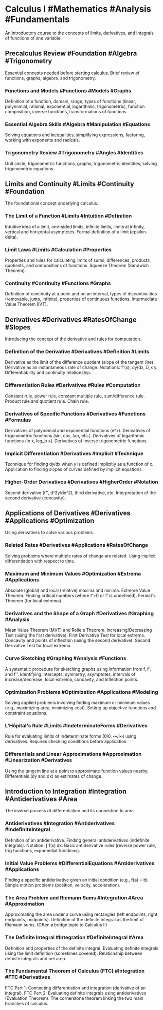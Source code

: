 # Calculus I #Mathematics #Analysis #Fundamentals
An introductory course to the concepts of limits, derivatives, and integrals of functions of one variable.

## Precalculus Review #Foundation #Algebra #Trigonometry
Essential concepts needed before starting calculus.
Brief review of functions, graphs, algebra, and trigonometry.

### Functions and Models #Functions #Models #Graphs
Definition of a function, domain, range, types of functions (linear, polynomial, rational, exponential, logarithmic, trigonometric), function composition, inverse functions, transformations of functions.

### Essential Algebra Skills #Algebra #Manipulation #Equations
Solving equations and inequalities, simplifying expressions, factoring, working with exponents and radicals.

### Trigonometry Review #Trigonometry #Angles #Identities
Unit circle, trigonometric functions, graphs, trigonometric identities, solving trigonometric equations.

## Limits and Continuity #Limits #Continuity #Foundation
The foundational concept underlying calculus.

### The Limit of a Function #Limits #Intuition #Definition
Intuitive idea of a limit, one-sided limits, infinite limits, limits at infinity, vertical and horizontal asymptotes.
Formal definition of a limit (epsilon-delta).

### Limit Laws #Limits #Calculation #Properties
Properties and rules for calculating limits of sums, differences, products, quotients, and compositions of functions.
Squeeze Theorem (Sandwich Theorem).

### Continuity #Continuity #Functions #Graphs
Definition of continuity at a point and on an interval, types of discontinuities (removable, jump, infinite), properties of continuous functions.
Intermediate Value Theorem (IVT).

## Derivatives #Derivatives #RatesOfChange #Slopes
Introducing the concept of the derivative and rules for computation.

### Definition of the Derivative #Derivatives #Definition #Limits
Derivative as the limit of the difference quotient (slope of the tangent line).
Derivative as an instantaneous rate of change.
Notations: f'(x), dy/dx, D_x y.
Differentiability and continuity relationship.

### Differentiation Rules #Derivatives #Rules #Computation
Constant rule, power rule, constant multiple rule, sum/difference rule.
Product rule and quotient rule.
Chain rule.

### Derivatives of Specific Functions #Derivatives #Functions #Formulas
Derivatives of polynomial and exponential functions (e^x).
Derivatives of trigonometric functions (sin, cos, tan, etc.).
Derivatives of logarithmic functions (ln x, log_b x).
Derivatives of inverse trigonometric functions.

### Implicit Differentiation #Derivatives #Implicit #Technique
Technique for finding dy/dx when y is defined implicitly as a function of x.
Application to finding slopes of curves defined by implicit equations.

### Higher-Order Derivatives #Derivatives #HigherOrder #Notation
Second derivative (f'', d^2y/dx^2), third derivative, etc.
Interpretation of the second derivative (concavity).

## Applications of Derivatives #Derivatives #Applications #Optimization
Using derivatives to solve various problems.

### Related Rates #Derivatives #Applications #RatesOfChange
Solving problems where multiple rates of change are related.
Using implicit differentiation with respect to time.

### Maximum and Minimum Values #Optimization #Extrema #Applications
Absolute (global) and local (relative) maxima and minima.
Extreme Value Theorem.
Finding critical numbers (where f'=0 or f' is undefined).
Fermat's Theorem (for local extrema).

### Derivatives and the Shape of a Graph #Derivatives #Graphing #Analysis
Mean Value Theorem (MVT) and Rolle's Theorem.
Increasing/Decreasing Test (using the first derivative).
First Derivative Test for local extrema.
Concavity and points of inflection (using the second derivative).
Second Derivative Test for local extrema.

### Curve Sketching #Graphing #Analysis #Functions
A systematic procedure for sketching graphs using information from f, f', and f''.
Identifying intercepts, symmetry, asymptotes, intervals of increase/decrease, local extrema, concavity, and inflection points.

### Optimization Problems #Optimization #Applications #Modeling
Solving applied problems involving finding maximum or minimum values (e.g., maximizing area, minimizing cost).
Setting up objective functions and constraint equations.

### L'Hôpital's Rule #Limits #IndeterminateForms #Derivatives
Rule for evaluating limits of indeterminate forms (0/0, ∞/∞) using derivatives.
Requires checking conditions before application.

### Differentials and Linear Approximations #Approximation #Linearization #Derivatives
Using the tangent line at a point to approximate function values nearby.
Differentials (dy and dx) as estimates of change.

## Introduction to Integration #Integration #Antiderivatives #Area
The inverse process of differentiation and its connection to area.

### Antiderivatives #Integration #Antiderivatives #IndefiniteIntegral
Definition of an antiderivative.
Finding general antiderivatives (indefinite integrals).
Notation: ∫ f(x) dx.
Basic antiderivative rules (reverse power rule, trig functions, exponential functions).

### Initial Value Problems #DifferentialEquations #Antiderivatives #Applications
Finding a specific antiderivative given an initial condition (e.g., f(a) = b).
Simple motion problems (position, velocity, acceleration).

### The Area Problem and Riemann Sums #Integration #Area #Approximation
Approximating the area under a curve using rectangles (left endpoints, right endpoints, midpoints).
Definition of the definite integral as the limit of Riemann sums.
(Often a bridge topic to Calculus II)

### The Definite Integral #Integration #DefiniteIntegral #Area
Definition and properties of the definite integral.
Evaluating definite integrals using the limit definition (sometimes covered).
Relationship between definite integrals and net area.

### The Fundamental Theorem of Calculus (FTC) #Integration #FTC #Derivatives
FTC Part 1: Connecting differentiation and integration (derivative of an integral).
FTC Part 2: Evaluating definite integrals using antiderivatives (Evaluation Theorem).
The cornerstone theorem linking the two main branches of calculus.
